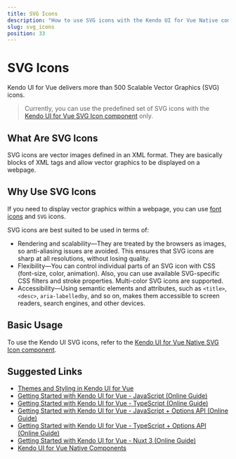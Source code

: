 ```yaml
---
title: SVG Icons
description: "How to use SVG icons with the Kendo UI for Vue Native components."
slug: svg_icons
position: 33
---
```


# SVG Icons

Kendo UI for Vue delivers more than 500 Scalable Vector Graphics (SVG) icons.

> Currently, you can use the predefined set of SVG icons with the [Kendo UI for Vue SVG Icon component](slug:overview_svgicon) only.
## What Are SVG Icons

SVG icons are vector images defined in an XML format. They are basically blocks of XML tags and allow vector graphics to be displayed on a webpage.

## Why Use SVG Icons

If you need to display vector graphics within a webpage, you can use [font icons](slug:icons) and `SVG` icons.

SVG icons are best suited to be used in terms of:

* Rendering and scalability&mdash;They are treated by the browsers as images, so anti-aliasing issues are avoided. This ensures that SVG icons are sharp at all resolutions, without losing quality.
* Flexibility&mdash;You can control individual parts of an SVG icon with CSS (font-size, color, animation). Also, you can use available SVG-specific CSS filters and stroke properties. Multi-color SVG icons are supported.
* Accessibility&mdash;Using semantic elements and attributes, such as `<title>`, `<desc>`, `aria-labelledby`, and so on, makes them accessible to screen readers, search engines, and other devices.

## Basic Usage

To use the Kendo UI SVG icons, refer to the [Kendo UI for Vue Native SVG Icon component](slug:overview_svgicon).

<!-- ## List of SVG Icons
 the full list of the available predefined Kendo UI SVG icons, refer to [this section](slug:svgicon_list). -->

## Suggested Links

* [Themes and Styling in Kendo UI for Vue](slug:themesandstyles)
* [Getting Started with Kendo UI for Vue - JavaScript (Online Guide)](slug:getting_started_javascript_composition_api)
* [Getting Started with Kendo UI for Vue - TypeScript (Online Guide)](slug:getting_started_typescript_composition_api)
* [Getting Started with Kendo UI for Vue - JavaScript + Options API (Online Guide)](slug:getting_started_javascript_options_api)
* [Getting Started with Kendo UI for Vue - TypeScript + Options API (Online Guide)](slug:getting_started_typescript_options_api)
* [Getting Started with Kendo UI for Vue - Nuxt 3 (Online Guide)](slug:getting_started_nuxt_3)
* [Kendo UI for Vue Native Components](https://www.telerik.com/kendo-vue-ui/components)